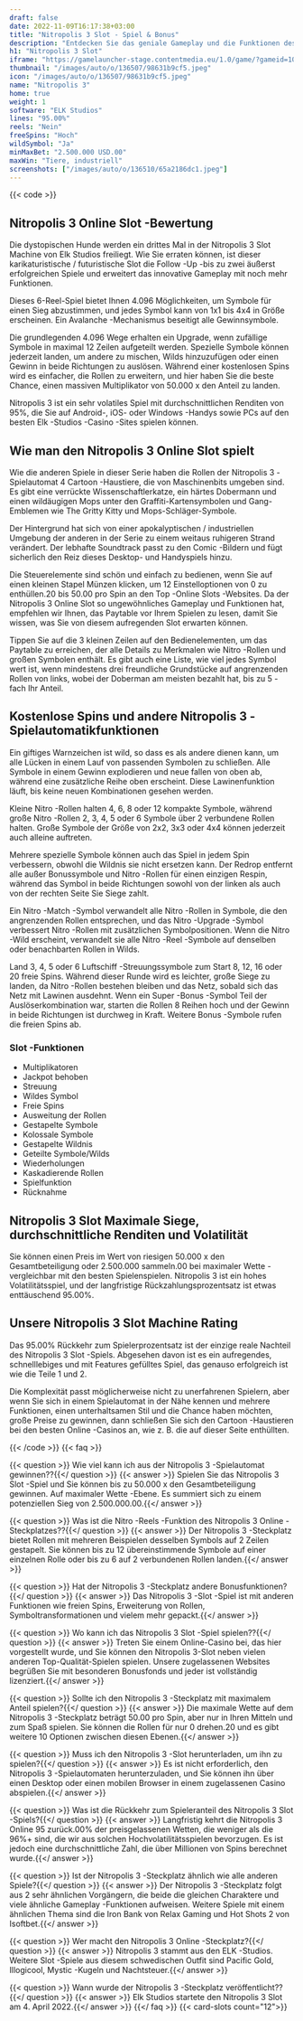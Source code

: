 ```yaml
---
draft: false
date: 2022-11-09T16:17:38+03:00
title: "Nitropolis 3 Slot - Spiel & Bonus"
description: "Entdecken Sie das geniale Gameplay und die Funktionen des Nitropolis 3 Online Slot in unserer vollständigen Bewertung. Wir zeigen Ihnen auch, wo Sie es mit dem besten Casino -Bonus spielen können."
h1: "Nitropolis 3 Slot"
iframe: "https://gamelauncher-stage.contentmedia.eu/1.0/game/?gameid=10076&operatorid=44&mode=demo&currency=EUR&device=desktop&token=EUR_1597926622061&language=en_gb&xdm=0"
thumbnail: "/images/auto/o/136507/98631b9cf5.jpeg"
icon: "/images/auto/o/136507/98631b9cf5.jpeg"
name: "Nitropolis 3"
home: true
weight: 1
software: "ELK Studios"
lines: "95.00%"
reels: "Nein"
freeSpins: "Hoch"
wildSymbol: "Ja"
minMaxBet: "2.500.000 USD.00"
maxWin: "Tiere, industriell"
screenshots: ["/images/auto/o/136510/65a2186dc1.jpeg"]
---
```


{{< code >}}<h2>Nitropolis 3 Online Slot -Bewertung</h2><p>Die dystopischen Hunde werden ein drittes Mal in der Nitropolis 3 Slot Machine von Elk Studios freiliegt. Wie Sie erraten können, ist dieser karikaturistische / futuristische Slot die Follow -Up -bis zu zwei äußerst erfolgreichen Spiele und erweitert das innovative Gameplay mit noch mehr Funktionen.</p><p>Dieses 6-Reel-Spiel bietet Ihnen 4.096 Möglichkeiten, um Symbole für einen Sieg abzustimmen, und jedes Symbol kann von 1x1 bis 4x4 in Größe erscheinen. Ein Avalanche -Mechanismus beseitigt alle Gewinnsymbole.</p><p>Die grundlegenden 4.096 Wege erhalten ein Upgrade, wenn zufällige Symbole in maximal 12 Zeilen aufgeteilt werden. Spezielle Symbole können jederzeit landen, um andere zu mischen, Wilds hinzuzufügen oder einen Gewinn in beide Richtungen zu auslösen. Während einer kostenlosen Spins wird es einfacher, die Rollen zu erweitern, und hier haben Sie die beste Chance, einen massiven Multiplikator von 50.000 x den Anteil zu landen.</p><p>Nitropolis 3 ist ein sehr volatiles Spiel mit durchschnittlichen Renditen von 95%, die Sie auf Android-, iOS- oder Windows -Handys sowie PCs auf den besten Elk -Studios -Casino -Sites spielen können.</p><h2>Wie man den Nitropolis 3 Online Slot spielt</h2><p>Wie die anderen Spiele in dieser Serie haben die Rollen der Nitropolis 3 -Spielautomat 4 Cartoon -Haustiere, die von Maschinenbits umgeben sind. Es gibt eine verrückte Wissenschaftlerkatze, ein härtes Dobermann und einen wildäugigen Mops unter den Graffiti-Kartensymbolen und Gang-Emblemen wie The Gritty Kitty und Mops-Schläger-Symbole.</p><p>Der Hintergrund hat sich von einer apokalyptischen / industriellen Umgebung der anderen in der Serie zu einem weitaus ruhigeren Strand verändert. Der lebhafte Soundtrack passt zu den Comic -Bildern und fügt sicherlich den Reiz dieses Desktop- und Handyspiels hinzu.</p><p>Die Steuerelemente sind schön und einfach zu bedienen, wenn Sie auf einen kleinen Stapel Münzen klicken, um 12 Einstelloptionen von 0 zu enthüllen.20 bis 50.00 pro Spin an den Top -Online Slots -Websites. Da der Nitropolis 3 Online Slot so ungewöhnliches Gameplay und Funktionen hat, empfehlen wir Ihnen, das Paytable vor Ihrem Spielen zu lesen, damit Sie wissen, was Sie von diesem aufregenden Slot erwarten können.</p><p>Tippen Sie auf die 3 kleinen Zeilen auf den Bedienelementen, um das Paytable zu erreichen, der alle Details zu Merkmalen wie Nitro -Rollen und großen Symbolen enthält. Es gibt auch eine Liste, wie viel jedes Symbol wert ist, wenn mindestens drei freundliche Grundstücke auf angrenzenden Rollen von links, wobei der Doberman am meisten bezahlt hat, bis zu 5 -fach Ihr Anteil.</p><h2>Kostenlose Spins und andere Nitropolis 3 -Spielautomatikfunktionen</h2><p>Ein giftiges Warnzeichen ist wild, so dass es als andere dienen kann, um alle Lücken in einem Lauf von passenden Symbolen zu schließen. Alle Symbole in einem Gewinn explodieren und neue fallen von oben ab, während eine zusätzliche Reihe oben erscheint. Diese Lawinenfunktion läuft, bis keine neuen Kombinationen gesehen werden.</p><p>Kleine Nitro -Rollen halten 4, 6, 8 oder 12 kompakte Symbole, während große Nitro -Rollen 2, 3, 4, 5 oder 6 Symbole über 2 verbundene Rollen halten. Große Symbole der Größe von 2x2, 3x3 oder 4x4 können jederzeit auch alleine auftreten.</p><p>Mehrere spezielle Symbole können auch das Spiel in jedem Spin verbessern, obwohl die Wildnis sie nicht ersetzen kann. Der Redrop entfernt alle außer Bonussymbole und Nitro -Rollen für einen einzigen Respin, während das Symbol in beide Richtungen sowohl von der linken als auch von der rechten Seite Sie Siege zahlt.</p><p>Ein Nitro -Match -Symbol verwandelt alle Nitro -Rollen in Symbole, die den angrenzenden Rollen entsprechen, und das Nitro -Upgrade -Symbol verbessert Nitro -Rollen mit zusätzlichen Symbolpositionen. Wenn die Nitro -Wild erscheint, verwandelt sie alle Nitro -Reel -Symbole auf denselben oder benachbarten Rollen in Wilds.</p><p>Land 3, 4, 5 oder 6 Luftschiff -Streuungssymbole zum Start 8, 12, 16 oder 20 freie Spins. Während dieser Runde wird es leichter, große Siege zu landen, da Nitro -Rollen bestehen bleiben und das Netz, sobald sich das Netz mit Lawinen ausdehnt. Wenn ein Super -Bonus -Symbol Teil der Auslöserkombination war, starten die Rollen 8 Reihen hoch und der Gewinn in beide Richtungen ist durchweg in Kraft. Weitere Bonus -Symbole rufen die freien Spins ab.</p><h3>
Slot -Funktionen</h3><ul>
<li></span>
Multiplikatoren</li>
<li></span>
Jackpot behoben</li>
<li></span>
Streuung</li>
<li></span>
Wildes Symbol</li>
<li></span>
Freie Spins</li>
<li></span>
Ausweitung der Rollen</li>
<li></span>
Gestapelte Symbole</li>
<li></span>
Kolossale Symbole</li>
<li></span>
Gestapelte Wildnis</li>
<li></span>
Geteilte Symbole/Wilds</li>
<li></span>
Wiederholungen</li>
<li></span>
Kaskadierende Rollen</li>
<li></span>
Spielfunktion</li>
<li></span>
Rücknahme</li></ul><h2>Nitropolis 3 Slot Maximale Siege, durchschnittliche Renditen und Volatilität</h2><p>Sie können einen Preis im Wert von riesigen 50.000 x den Gesamtbeteiligung oder 2.500.000 sammeln.00 bei maximaler Wette - vergleichbar mit den besten Spielenspielen. Nitropolis 3 ist ein hohes Volatilitätsspiel, und der langfristige Rückzahlungsprozentsatz ist etwas enttäuschend 95.00%.</p><h2>Unsere Nitropolis 3 Slot Machine Rating</h2><p>Das 95.00% Rückkehr zum Spielerprozentsatz ist der einzige reale Nachteil des Nitropolis 3 Slot -Spiels. Abgesehen davon ist es ein aufregendes, schnelllebiges und mit Features gefülltes Spiel, das genauso erfolgreich ist wie die Teile 1 und 2.</p><p>Die Komplexität passt möglicherweise nicht zu unerfahrenen Spielern, aber wenn Sie sich in einem Spielautomat in der Nähe kennen und mehrere Funktionen, einen unterhaltsamen Stil und die Chance haben möchten, große Preise zu gewinnen, dann schließen Sie sich den Cartoon -Haustieren bei den besten Online -Casinos an, wie z. B. die auf dieser Seite enthüllten.</p>
{{< /code >}}
{{< faq >}}

{{< question >}} Wie viel kann ich aus der Nitropolis 3 -Spielautomat gewinnen??{{</ question >}}
{{< answer >}} Spielen Sie das Nitropolis 3 Slot -Spiel und Sie können bis zu 50.000 x den Gesamtbeteiligung gewinnen. Auf maximaler Wette -Ebene. Es summiert sich zu einem potenziellen Sieg von 2.500.000.00.{{</ answer >}}

{{< question >}} Was ist die Nitro -Reels -Funktion des Nitropolis 3 Online -Steckplatzes??{{</ question >}}
{{< answer >}} Der Nitropolis 3 -Steckplatz bietet Rollen mit mehreren Beispielen desselben Symbols auf 2 Zeilen gestapelt. Sie können bis zu 12 übereinstimmende Symbole auf einer einzelnen Rolle oder bis zu 6 auf 2 verbundenen Rollen landen.{{</ answer >}}

{{< question >}} Hat der Nitropolis 3 -Steckplatz andere Bonusfunktionen?{{</ question >}}
{{< answer >}} Das Nitropolis 3 -Slot -Spiel ist mit anderen Funktionen wie freien Spins, Erweiterung von Rollen, Symboltransformationen und vielem mehr gepackt.{{</ answer >}}

{{< question >}} Wo kann ich das Nitropolis 3 Slot -Spiel spielen??{{</ question >}}
{{< answer >}} Treten Sie einem Online-Casino bei, das hier vorgestellt wurde, und Sie können den Nitropolis 3-Slot neben vielen anderen Top-Qualität-Spielen spielen. Unsere zugelassenen Websites begrüßen Sie mit besonderen Bonusfonds und jeder ist vollständig lizenziert.{{</ answer >}}

{{< question >}} Sollte ich den Nitropolis 3 -Steckplatz mit maximalem Anteil spielen?{{</ question >}}
{{< answer >}} Die maximale Wette auf dem Nitropolis 3 -Steckplatz beträgt 50.00 pro Spin, aber nur in Ihren Mitteln und zum Spaß spielen. Sie können die Rollen für nur 0 drehen.20 und es gibt weitere 10 Optionen zwischen diesen Ebenen.{{</ answer >}}

{{< question >}} Muss ich den Nitropolis 3 -Slot herunterladen, um ihn zu spielen?{{</ question >}}
{{< answer >}} Es ist nicht erforderlich, den Nitropolis 3 -Spielautomaten herunterzuladen, und Sie können ihn über einen Desktop oder einen mobilen Browser in einem zugelassenen Casino abspielen.{{</ answer >}}

{{< question >}} Was ist die Rückkehr zum Spieleranteil des Nitropolis 3 Slot -Spiels?{{</ question >}}
{{< answer >}} Langfristig kehrt die Nitropolis 3 Online 95 zurück.00% der preisgelassenen Wetten, die weniger als die 96%+ sind, die wir aus solchen Hochvolatilitätsspielen bevorzugen. Es ist jedoch eine durchschnittliche Zahl, die über Millionen von Spins berechnet wurde.{{</ answer >}}

{{< question >}} Ist der Nitropolis 3 -Steckplatz ähnlich wie alle anderen Spiele?{{</ question >}}
{{< answer >}} Der Nitropolis 3 -Steckplatz folgt aus 2 sehr ähnlichen Vorgängern, die beide die gleichen Charaktere und viele ähnliche Gameplay -Funktionen aufweisen. Weitere Spiele mit einem ähnlichen Thema sind die Iron Bank von Relax Gaming und Hot Shots 2 von Isoftbet.{{</ answer >}}

{{< question >}} Wer macht den Nitropolis 3 Online -Steckplatz?{{</ question >}}
{{< answer >}} Nitropolis 3 stammt aus den ELK -Studios. Weitere Slot -Spiele aus diesem schwedischen Outfit sind Pacific Gold, Illogicool, Mystic -Kugeln und Nachtsteuer.{{</ answer >}}

{{< question >}} Wann wurde der Nitropolis 3 -Steckplatz veröffentlicht??{{</ question >}}
{{< answer >}} Elk Studios startete den Nitropolis 3 Slot am 4. April 2022.{{</ answer >}}
{{</ faq >}}
{{< card-slots count="12">}}